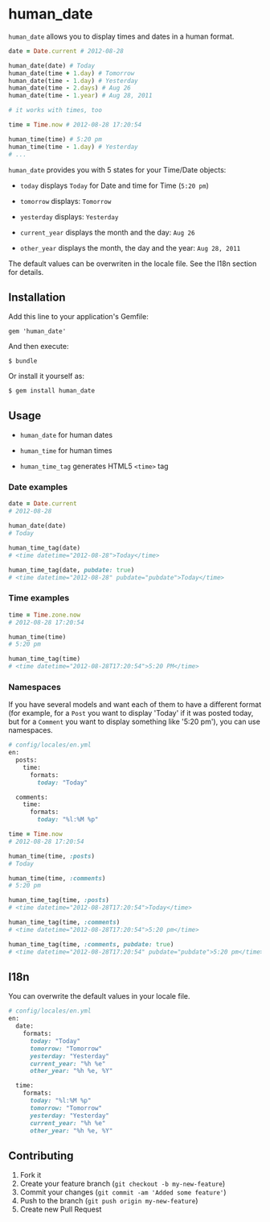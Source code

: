 # human_date

`human_date` allows you to display times and dates in a human format.

```ruby
date = Date.current # 2012-08-28

human_date(date) # Today
human_date(time + 1.day) # Tomorrow
human_date(time - 1.day) # Yesterday
human_date(time - 2.days) # Aug 26
human_date(time - 1.year) # Aug 28, 2011

# it works with times, too

time = Time.now # 2012-08-28 17:20:54

human_time(time) # 5:20 pm
human_time(time - 1.day) # Yesterday
# ...
```

`human_date` provides you with 5 states for your Time/Date objects:

- `today` displays `Today` for Date and time for Time (`5:20 pm`)

- `tomorrow` displays: `Tomorrow`

- `yesterday` displays: `Yesterday`

- `current_year` displays the month and the day: `Aug 26`

- `other_year` displays the month, the day and the year: `Aug 28, 2011`

The default values can be overwriten in the locale file. See the I18n section for details.

## Installation

Add this line to your application's Gemfile:

    gem 'human_date'

And then execute:

    $ bundle

Or install it yourself as:

    $ gem install human_date

## Usage

- `human_date` for human dates

- `human_time` for human times

- `human_time_tag` generates HTML5 `<time>` tag

### Date examples
```ruby
date = Date.current
# 2012-08-28

human_date(date)
# Today

human_time_tag(date)
# <time datetime="2012-08-28">Today</time>

human_time_tag(date, pubdate: true)
# <time datetime="2012-08-28" pubdate="pubdate">Today</time>
```

### Time examples
```ruby
time = Time.zone.now
# 2012-08-28 17:20:54

human_time(time)
# 5:20 pm

human_time_tag(time)
# <time datetime="2012-08-28T17:20:54">5:20 PM</time>

```

### Namespaces

If you have several models and want each of them to have a different format (for example, for a `Post` you want to display 'Today' if it was posted today, but for a `Comment` you want to display something like '5:20 pm'), you can use namespaces.

```ruby
# config/locales/en.yml
en:
  posts:
    time:
      formats:
        today: "Today"

  comments:
    time:
      formats:
        today: "%l:%M %p"
```

```ruby
time = Time.now
# 2012-08-28 17:20:54

human_time(time, :posts)
# Today

human_time(time, :comments)
# 5:20 pm

human_time_tag(time, :posts)
# <time datetime="2012-08-28T17:20:54">Today</time>

human_time_tag(time, :comments)
# <time datetime="2012-08-28T17:20:54">5:20 pm</time>

human_time_tag(time, :comments, pubdate: true)
# <time datetime="2012-08-28T17:20:54" pubdate="pubdate">5:20 pm</time>
```

## I18n

You can overwrite the default values in your locale file.
```ruby
# config/locales/en.yml
en:
  date:
    formats:
      today: "Today"
      tomorrow: "Tomorrow"
      yesterday: "Yesterday"
      current_year: "%h %e"
      other_year: "%h %e, %Y"

  time:
    formats:
      today: "%l:%M %p"
      tomorrow: "Tomorrow"
      yesterday: "Yesterday"
      current_year: "%h %e"
      other_year: "%h %e, %Y"

```

## Contributing

1. Fork it
2. Create your feature branch (`git checkout -b my-new-feature`)
3. Commit your changes (`git commit -am 'Added some feature'`)
4. Push to the branch (`git push origin my-new-feature`)
5. Create new Pull Request
